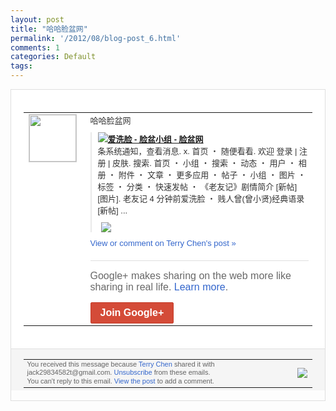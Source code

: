 ```yaml
---
layout: post
title: "哈哈脸盆网"
permalink: '/2012/08/blog-post_6.html'
comments: 1
categories: Default
tags: 
---
```

<div style="border:solid 1px #dfdfdf;color:#686868;font:13px Arial"><div style="background-color:#fff;padding:20px;"><table cellpadding="0" cellspacing="0"><tr><td style="padding-right:15px;vertical-align:top"><a href="https://plus.google.com/_/notifications/emlink?emrecipient=110200756825219614165&amp;emid=CNjtkoal07ECFWdTtAodVHgAAA&amp;path=%2F108643996575278738906&amp;dt=1344265989177&amp;uob=8"><img height="75" src="https://lh3.googleusercontent.com/-KKRGTyJ5Bl0/AAAAAAAAAAI/AAAAAAAAEEY/jllxqER5dCk/s75-c-k-a/photo.jpg" style="border:solid 1px #cccccc;" width="75"/></a></td><td style="width:578px;color:#333;font:13px Arial;vertical-align:top;"><div style="padding-bottom:10px">哈哈脸盆网</div><div style="margin-bottom:10px;padding-left:10px; border-left:2px solid #EAEAEA"><span style="margin-right:5px"><a href="http://www.facebowl.im/index.php?app=group&amp;ac=user&amp;id=1" style="zSoyz"><img border="0" src="https://images3-focus-opensocial.googleusercontent.com/gadgets/proxy?url=https://s2.googleusercontent.com/s2/favicons?domain%3Dwww.facebowl.im&amp;container=focus&amp;gadget=a&amp;rewriteMime=image/*&amp;refresh=31536000&amp;resize_h=16"/><span style="font-weight:bold">爱洗脸 - 脸盆小组 - 脸盆网</span></a><div style="padding-bottom:10px">条系统通知，查看消息. x. 首页 ・ 随便看看. 欢迎 登录 | 注册 | 皮肤. 搜索. 首页 ・ 小组 ・ 搜索 ・ 动态 ・ 用户 ・ 相册 ・ 附件 ・ 文章 ・ 更多应用 ・ 帖子 ・ 小组 ・ 图片 ・ 标签 ・ 分类 ・ 快速发帖 ・ 《老友记》剧情简介 [新帖] [图片]. 老友记 4 分钟前爱洗脸 ・ 贱人曾(曾小贤)经典语录 [新帖] ...</div></span><span style="margin-right:5px"><a href="https://plus.google.com/_/notifications/emlink?emrecipient=110200756825219614165&amp;emid=CNjtkoal07ECFWdTtAodVHgAAA&amp;path=%2F108643996575278738906%2Fposts%2FSfX8z21U3rk%3Fgpinv%3DAMIXal9szLbgW0LUjWKAH2ut_9RmlFKZwUnkINFrH8GIf3Lx28ekTMlCQE1u0YAmcPC-FLAt50zdUruoxmnIIyzFzZm6U_LizAfr8KLJGLAqFVC7vbYPg0s&amp;dt=1344265989177&amp;uob=8" style="zSoyz;"><img border="0" src="https://images1-focus-opensocial.googleusercontent.com/gadgets/proxy?url=http://www.facebowl.im/public/images/user_large.jpg&amp;container=focus&amp;gadget=a&amp;rewriteMime=image/*&amp;refresh=31536000&amp;resize_h=120" style="max-height:200px;max-width:275px"/></a></span></div><a href="https://plus.google.com/_/notifications/emlink?emrecipient=110200756825219614165&amp;emid=CNjtkoal07ECFWdTtAodVHgAAA&amp;path=%2F108643996575278738906%2Fposts%2FSfX8z21U3rk%3Fgpinv%3DAMIXal9szLbgW0LUjWKAH2ut_9RmlFKZwUnkINFrH8GIf3Lx28ekTMlCQE1u0YAmcPC-FLAt50zdUruoxmnIIyzFzZm6U_LizAfr8KLJGLAqFVC7vbYPg0s&amp;dt=1344265989177&amp;uob=8" style="color:#3366CC;text-decoration:none;">View or comment on Terry Chen's post »</a><div style="margin-top:20px;border-top:solid 1px #dfdfdf"><div style="padding:15px 0;color:#686868;font:16px Arial;">Google+ makes sharing on the web more like sharing in real life. <a href="http://www.google.com/+/learnmore/" style="color:#3366CC;text-decoration:none;">Learn more</a>.</div><a href="https://plus.google.com/_/notifications/emlink?emrecipient=110200756825219614165&amp;emid=CNjtkoal07ECFWdTtAodVHgAAA&amp;path=%2F%3Fgpinv%3DAMIXal9szLbgW0LUjWKAH2ut_9RmlFKZwUnkINFrH8GIf3Lx28ekTMlCQE1u0YAmcPC-FLAt50zdUruoxmnIIyzFzZm6U_LizAfr8KLJGLAqFVC7vbYPg0s&amp;dt=1344265989177&amp;uob=8" style="display:inline-block;padding:7px 15px;background-color:#d44b38; color:#fff;font-size:16px; font-weight:bold;border-radius:2px;-webkit-border-radius:2px; -moz-border-radius:2px;border:solid 1px #c43b28; white-space:nowrap;text-decoration:none">Join Google+</a></div></td></tr></table></div><div style="border-top:solid 1px #dfdfdf;padding:0 20px; background-color:#f5f5f5"><table cellpadding="0" cellspacing="0" style="height:50px"><tbody><tr><td style="vertical-align:middle;width:100%; color:#636363;font:11px Arial; line-height:120%">You received this message because <a href="https://plus.google.com/_/notifications/emlink?emrecipient=110200756825219614165&amp;emid=CNjtkoal07ECFWdTtAodVHgAAA&amp;path=%2F108643996575278738906%3Fgpinv%3DAMIXal9szLbgW0LUjWKAH2ut_9RmlFKZwUnkINFrH8GIf3Lx28ekTMlCQE1u0YAmcPC-FLAt50zdUruoxmnIIyzFzZm6U_LizAfr8KLJGLAqFVC7vbYPg0s&amp;dt=1344265989177&amp;uob=8" style="color:#3366CC;text-decoration:none;">Terry Chen</a> shared it with jack29834582t@gmail.com. <a href="https://plus.google.com/_/notifications/emlink?emrecipient=110200756825219614165&amp;emid=CNjtkoal07ECFWdTtAodVHgAAA&amp;path=%2F_%2Fnonplus%2Femailsettings%3Fgpinv%3DAMIXal9szLbgW0LUjWKAH2ut_9RmlFKZwUnkINFrH8GIf3Lx28ekTMlCQE1u0YAmcPC-FLAt50zdUruoxmnIIyzFzZm6U_LizAfr8KLJGLAqFVC7vbYPg0s%26est%3DADH5u8U794K28TyjNqhics79SxXD_DCqvg_3fWIhX67OHl7LuwmvtysiBIEH_ThAuNni_LWkBVqMvLJ_F-HNKWlRsMQO3Qt2Ak7q7M7ZpQ-pUTySGYlSJTDcizZccSmJJu2aRsh-OXXU_rSB22FBANq4BJP01RDjAg&amp;dt=1344265989177&amp;uob=8" style="color:#3366CC;text-decoration:none;">Unsubscribe</a> from these emails.<br/>You can't reply to this email. <a href="https://plus.google.com/_/notifications/emlink?emrecipient=110200756825219614165&amp;emid=CNjtkoal07ECFWdTtAodVHgAAA&amp;path=%2F108643996575278738906%2Fposts%2FSfX8z21U3rk%3Fgpinv%3DAMIXal9szLbgW0LUjWKAH2ut_9RmlFKZwUnkINFrH8GIf3Lx28ekTMlCQE1u0YAmcPC-FLAt50zdUruoxmnIIyzFzZm6U_LizAfr8KLJGLAqFVC7vbYPg0s&amp;dt=1344265989177&amp;uob=8" style="color:#3366CC;text-decoration:none;">View the post</a> to add a comment.<br/></td><td><img src="https://ssl.gstatic.com/s2/oz/images/notifications/logo/google-plus-6617a72bb36cc548861652780c9e6ff1.png"/></td></tr></tbody></table></div></div>